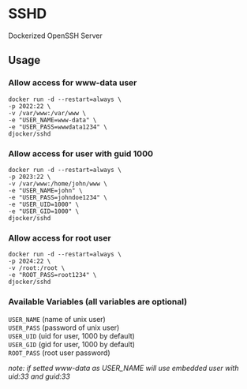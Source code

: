 # SSHD
Dockerized OpenSSH Server

## Usage

### Allow access for www-data user
```
docker run -d --restart=always \
-p 2022:22 \
-v /var/www:/var/www \
-e "USER_NAME=www-data" \
-e "USER_PASS=wwwdata1234" \
djocker/sshd
```

### Allow access for user with guid 1000
```
docker run -d --restart=always \
-p 2023:22 \
-v /var/www:/home/john/www \
-e "USER_NAME=john" \
-e "USER_PASS=johndoe1234" \
-e "USER_UID=1000" \
-e "USER_GID=1000" \
djocker/sshd
```

### Allow access for root user
```
docker run -d --restart=always \
-p 2024:22 \
-v /root:/root \
-e "ROOT_PASS=root1234" \
djocker/sshd
```

### Available Variables (all variables are optional)
`USER_NAME` (name of unix user)  
`USER_PASS` (password of unix user)  
`USER_UID` (uid for user, 1000 by default)  
`USER_GID` (gid for user, 1000 by default)  
`ROOT_PASS` (root user password)  

*note: if setted www-data as USER_NAME will use embedded user with uid:33 and guid:33*

